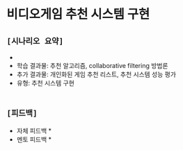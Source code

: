# 비디오게임 추천 시스템 구현

## `[시나리오 요약]`
* 
* 학습 결과물: 추천 알고리즘, collaborative filtering 방법론 
* 추가 결과물: 개인화된 게임 추천 리스트, 추천 시스템 성능 평가
* 유형: 추천 시스템 구현
<br><br>

## `[피드백]`
* 자체 피드백
    * 
* 멘토 피드백
    * 
<br><br>





